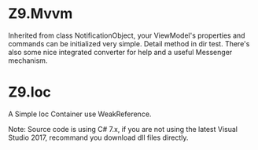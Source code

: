 # Z9.Mvvm
Inherited from class NotificationObject, your ViewModel's properties and commands can be initialized very simple. Detail method in dir test. There's also some nice integrated converter for help and a useful Messenger mechanism.

# Z9.Ioc
A Simple Ioc Container use WeakReference.

Note: Source code is using C# 7.x, if you are not using the latest Visual Studio 2017, recommand you download dll files directly.
